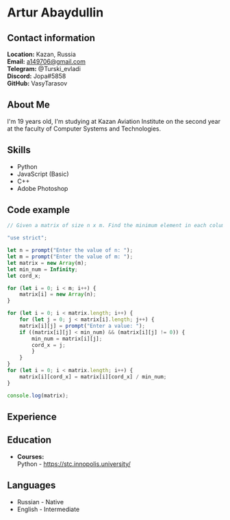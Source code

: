 # Artur Abaydullin
## Contact information
**Location:** Kazan, Russia\
**Email:** a149706@gmail.com\
**Telegram:** @Turski_evladi\
**Discord:** Jopa#5858\
**GitHub:** VasyTarasov
## About Me
I'm 19 years old, I'm studying at Kazan Aviation Institute on the second year at the faculty of Computer Systems and Technologies.
## Skills
* Python
* JavaScript (Basic)
* C++
* Adobe Photoshop
## Code example
```js
// Given a matrix of size n x m. Find the minimum element in each column of the matrix (excluding zeros) and divide all elements in that column by it.

"use strict";

let n = prompt("Enter the value of n: ");
let m = prompt("Enter the value of m: ");
let matrix = new Array(m);
let min_num = Infinity;
let cord_x;

for (let i = 0; i < m; i++) {
    matrix[i] = new Array(n);
}

for (let i = 0; i < matrix.length; i++) {
    for (let j = 0; j < matrix[i].length; j++) {
    matrix[i][j] = prompt("Enter a value: ");
    if ((matrix[i][j] < min_num) && (matrix[i][j] != 0)) {
        min_num = matrix[i][j];
        cord_x = j;
        }
    }
}
for (let i = 0; i < matrix.length; i++) {
    matrix[i][cord_x] = matrix[i][cord_x] / min_num;
}

console.log(matrix);
```
## Experience
## Education
* **Courses:**\
Python - https://stc.innopolis.university/
## Languages
* Russian - Native
* English - Intermediate